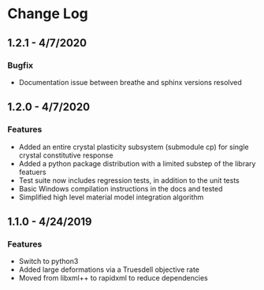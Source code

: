# Change Log

## 1.2.1 - 4/7/2020
### Bugfix
* Documentation issue between breathe and sphinx versions resolved

## 1.2.0 - 4/7/2020
### Features
* Added an entire crystal plasticity subsystem (submodule cp) for single crystal constitutive response
* Added a python package distribution with a limited substep of the library featuers
* Test suite now includes regression tests, in addition to the unit tests
* Basic Windows compilation instructions in the docs and tested
* Simplified high level material model integration algorithm

## 1.1.0 - 4/24/2019
### Features
* Switch to python3
* Added large deformations via a Truesdell objective rate
* Moved from libxml++ to rapidxml to reduce dependencies
